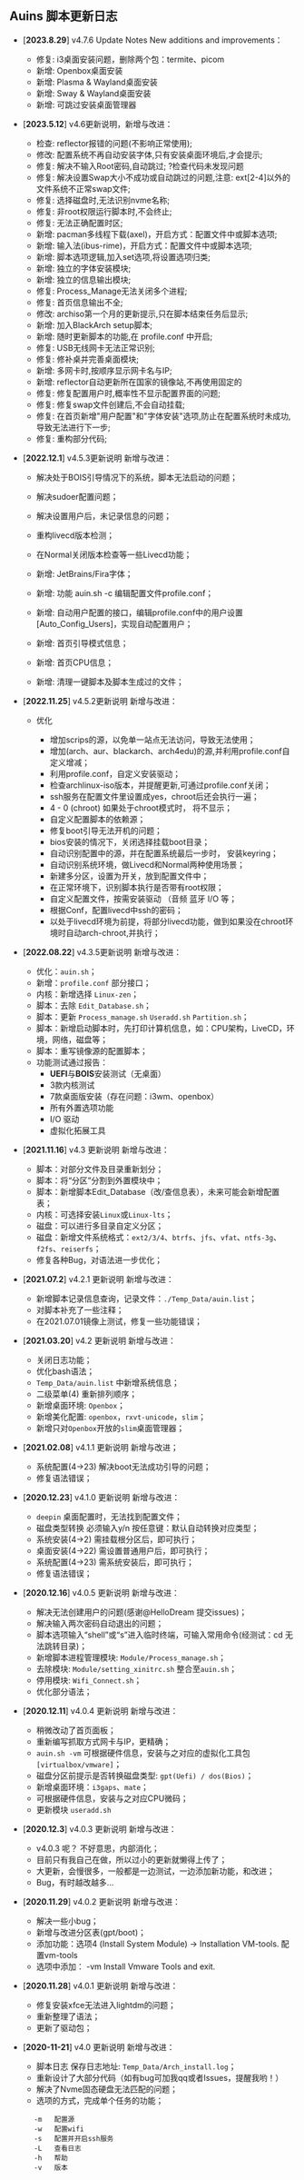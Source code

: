 ## Auins 脚本更新日志

-   [**2023.8.29**]  v4.7.6 Update Notes New additions and improvements：
      - 修复: i3桌面安装问题，删除两个包：termite、picom
      - 新增: Openbox桌面安装
      - 新增: Plasma & Wayland桌面安装
      - 新增: Sway & Wayland桌面安装
      - 新增: 可跳过安装桌面管理器

    
    
- [**2023.5.12**]  v4.6更新说明，新增与改进：

    - 检查: reflector报错的问题(不影响正常使用);
    - 修改: 配置系统不再自动安装字体,只有安装桌面环境后,才会提示;
    - 修复: 解决不输入Root密码,自动跳过; ?检查代码未发现问题
    - 修复: 解决设置Swap大小不成功或自动跳过的问题,注意: ext[2-4]以外的文件系统不正常swap文件;
    - 修复: 选择磁盘时,无法识别nvme名称;
    - 修复: 非root权限运行脚本时,不会终止;
    - 修复: 无法正确配置时区;
    - 新增: pacman多线程下载(axel)，开启方式：配置文件中或脚本选项;
    - 新增: 输入法(ibus-rime)，开启方式：配置文件中或脚本选项;
    - 新增: 脚本选项逻辑,加入set选项,将设置选项归类;
    - 新增: 独立的字体安装模块;
    - 新增: 独立的信息输出模块;
    - 修复: Process_Manage无法关闭多个进程;
    - 修复: 首页信息输出不全;
    - 修改: archiso第一个月的更新提示,只在脚本结束任务后显示;
    - 新增: 加入BlackArch setup脚本;
    - 新增: 随时更新脚本的功能,在 profile.conf 中开启;
    - 修复: USB无线网卡无法正常识别;
    - 修复: 修补桌并完善桌面模块;
    - 新增: 多网卡时,按顺序显示网卡名与IP;
    - 新增: reflector自动更新所在国家的镜像站,不再使用固定的
    - 修复: 修复配置用户时,概率性不显示配置界面的问题;
    - 修复: 修复swap文件创建后,不会自动挂载;
    - 修复: 在首页新增"用户配置"和"字体安装"选项,防止在配置系统时未成功,导致无法进行下一步;
    - 修复: 重构部分代码;

    

- [**2022.12.1**]  v4.5.3更新说明 新增与改进：

    - 解决处于BOIS引导情况下的系统，脚本无法启动的问题；
    - 解决sudoer配置问题；
    - 解决设置用户后，未记录信息的问题；
    - 重构livecd版本检测；
    - 在Normal关闭版本检查等一些Livecd功能；
    
    - 新增: JetBrains/Fira字体；
    - 新增: 功能 auin.sh -c 编辑配置文件profile.conf；
    - 新增: 自动用户配置的接口，编辑profile.conf中的用户设置[Auto_Config_Users]，实现自动配置用户；
    - 新增: 首页引导模式信息；
    - 新增: 首页CPU信息；
    - 新增: 清理一键脚本及脚本生成过的文件；



- [**2022.11.25**]  v4.5.2更新说明 新增与改进：
  
  - 优化
  
    - 增加scrips的源，以免单一站点无法访问，导致无法使用；
    - 增加(arch、aur、blackarch、arch4edu)的源,并利用profile.conf自定义增减；
    - 利用profile.conf，自定义安装驱动；
    - 检查archlinux-iso版本，并提醒更新,可通过profile.conf关闭；
    - ssh服务在配置文件里设置成yes，chroot后还会执行一遍；
    - 4 - 0 (chroot) 如果处于chroot模式时， 将不显示；
    - 自定义配置脚本的依赖源；
    - 修复boot引导无法开机的问题；
    - bios安装的情况下，关闭选择挂载boot目录；
    - 自动识别配置中的源，并在配置系统最后一步时， 安装keyring；
    - 自动识别系统环境，做Livecd和Normal两种使用场景；
    - 新建多分区，设置为开关，放到配置文件中；
    - 在正常环境下，识别脚本执行是否带有root权限；
    - 自定义配置文件，按需安装驱动 （音频 蓝牙 I/O 等；
    - 根据Conf，配置livecd中ssh的密码；
    - 以处于livecd环境为前提，将部分livecd功能，做到如果没在chroot环境时自动arch-chroot,并执行；
    
    

- [**2022.08.22**]  v4.3.5更新说明 新增与改进：

  - 优化：`auin.sh`；
  - 新增：`profile.conf` 部分接口；
  - 内核：新增选择 `Linux-zen`；
  - 脚本：去除 `Edit_Database.sh`；
  - 脚本：更新  `Process_manage.sh` `Useradd.sh` `Partition.sh`；
  - 脚本：新增启动脚本时，先打印计算机信息，如：CPU架构，LiveCD，环境，网络，磁盘等；
  - 脚本：重写镜像源的配置脚本；
  - 功能测试通过报告：
    - **UEFI**与**BOIS**安装测试（无桌面）
    - 3款内核测试
    - 7款桌面版安装（存在问题：i3wm、openbox）
    - 所有外置选项功能
    - I/O 驱动
    - 虚拟化拓展工具

  

- [**2021.11.16**]  v4.3 更新说明 新增与改进：

  - 脚本：对部分文件及目录重新划分；
  - 脚本：将“分区”分割到外置模块中；
  - 脚本：新增脚本Edit_Database（改/查信息表），未来可能会新增配置表；
  - 内核：可选择安装`Linux`或`Linux-lts`；
  - 磁盘：可以进行多目录自定义分区；
  - 磁盘：新增文件系统格式：`ext2/3/4`、`btrfs`、`jfs`、`vfat`、`ntfs-3g`、`f2fs`、`reiserfs`；
  - 修复各种Bug，对语法进一步优化；

  

- [**2021.07.2**]  v4.2.1 更新说明 新增与改进：
  - 新增脚本记录信息查询，记录文件：`./Temp_Data/auin.list`；
  - 对脚本补充了一些注释；
  - 在2021.07.01镜像上测试，修复一些功能错误；

  

- [**2021.03.20**]  v4.2 更新说明 新增与改进：
  - 关闭日志功能；
  - 优化bash语法；
  - `Temp_Data/auin.list` 中新增系统信息；
  - 二级菜单(4) 重新排列顺序；
  - 新增桌面环境: `Openbox`；
  - 新增美化配置: `openbox`，`rxvt-unicode`，`slim`；
  - 新增只对`Openbox`开放的`slim`桌面管理器；

  

- [**2021.02.08**]  v4.1.1 更新说明 新增与改进；
  - 系统配置(4->23) 解决boot无法成功引导的问题；
  - 修复语法错误；

  

- [**2020.12.23**]  v4.1.0 更新说明 新增与改进：
  - `deepin` 桌面配置时，无法找到配置文件；
  - 磁盘类型转换 必须输入y/n 按任意键：默认自动转换对应类型；
  - 系统安装(4->2)   需挂载根分区后，即可执行；
  - 桌面安装(4->22) 需设置普通用户后，即可执行；
  - 系统配置(4->23)   需系统安装后，即可执行；
  - 修复语法错误；

  

- [**2020.12.16**]  v4.0.5 更新说明 新增与改进：
  - 解决无法创建用户的问题(感谢@HelloDream 提交issues)；
  - 解决输入两次密码自动退出的问题；
  - 脚本选项输入“shell”或“s”进入临时终端，可输入常用命令(经测试：cd 无法跳转目录)；
  - 新增脚本进程管理模块: `Module/Process_manage.sh`；
  - 去除模块: `Module/setting_xinitrc.sh` 整合至`auin.sh`；
  - 停用模块: `Wifi_Connect.sh`；
  - 优化部分语法；

  

- [**2020.12.11**]  v4.0.4 更新说明 新增与改进：
  - 稍微改动了首页面板；
  - 重新编写抓取方式网卡与IP，更精确；
  - `auin.sh -vm` 可根据硬件信息，安装与之对应的虚拟化工具包 `[virtualbox/vmware]`；
  - 磁盘分区前提示是否转换磁盘类型: `gpt(Uefi) / dos(Bios)`；
  - 新增桌面环境：`i3gaps`、`mate`；
  - 可根据硬件信息，安装与之对应CPU微码；
  - 更新模块 `useradd.sh`

  

- [**2020.12.3**]  v4.0.3 更新说明 新增与改进：
  - v4.0.3 呢？ 不好意思，内部消化；
  - 目前只有我自己在做，所以过小的更新就懒得上传了；
  - 大更新，会慢很多，一般都是一边测试，一边添加新功能，和改进；
  - Bug，有时越改越多...

  

- [**2020.11.29**]  v4.0.2 更新说明 新增与改进：
  - 解决一些小bug；
  - 新增与改进分区表(gpt/boot)；
  - 添加功能：选项4 (Install System Module) -> Installation VM-tools. 配置vm-tools
  - 选项中添加： -vm Install Vmware Tools and exit.

  

- [**2020.11.28**]  v4.0.1 更新说明 新增与改进：
  - 修复安装xfce无法进入lightdm的问题；
  - 重新整理了语法；
  - 更新了驱动包；

  

- [**2020-11-21**] v4.0 更新说明 新增与改进：
  - 脚本日志 保存日志地址: ```Temp_Data/Arch_install.log```；
  - 重新设计了大部分代码（如有bug可加我qq或者Issues，提醒我哟！）
  - 解决了Nvme固态硬盘无法匹配的问题；
  - 选项的方式，完成单个任务的功能；

```
      -m   配置源
      -w   配置wifi
      -s   配置并开启ssh服务
      -L   查看日志
      -h   帮助
      -v   版本
```






